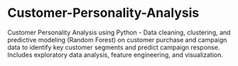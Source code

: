 # Customer-Personality-Analysis
Customer Personality Analysis using Python - Data cleaning, clustering, and predictive modeling (Random Forest) on customer purchase and campaign data to identify key customer segments and predict campaign response. Includes exploratory data analysis, feature engineering, and visualization.
